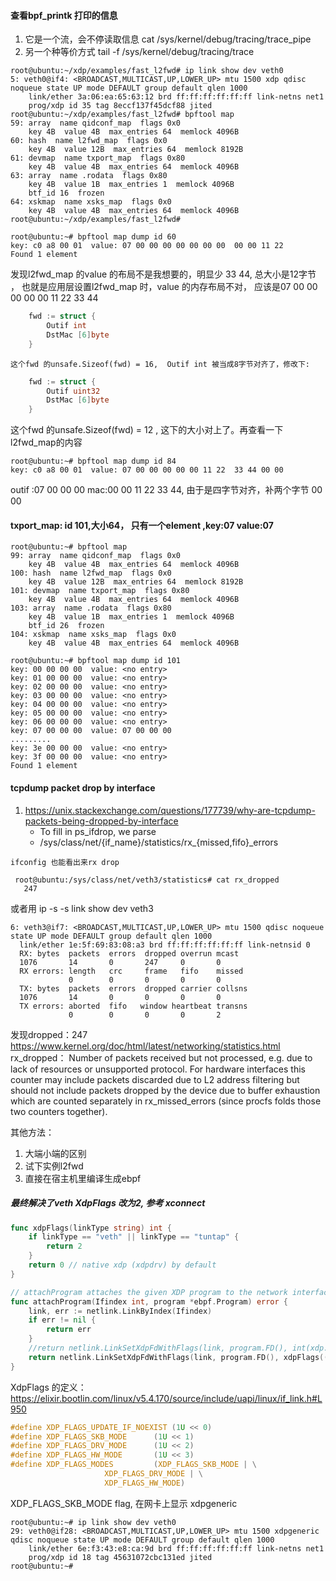 
#### 查看bpf_printk 打印的信息
1. 它是一个流，会不停读取信息
cat /sys/kernel/debug/tracing/trace_pipe
2. 另一个种等价方式
tail -f /sys/kernel/debug/tracing/trace

```
root@ubuntu:~/xdp/examples/fast_l2fwd# ip link show dev veth0
5: veth0@if4: <BROADCAST,MULTICAST,UP,LOWER_UP> mtu 1500 xdp qdisc noqueue state UP mode DEFAULT group default qlen 1000
    link/ether 3a:06:ea:65:63:12 brd ff:ff:ff:ff:ff:ff link-netns net1
    prog/xdp id 35 tag 8eccf137f45dcf88 jited
root@ubuntu:~/xdp/examples/fast_l2fwd# bpftool map
59: array  name qidconf_map  flags 0x0
	key 4B  value 4B  max_entries 64  memlock 4096B
60: hash  name l2fwd_map  flags 0x0
	key 4B  value 12B  max_entries 64  memlock 8192B
61: devmap  name txport_map  flags 0x80
	key 4B  value 4B  max_entries 64  memlock 4096B
63: array  name .rodata  flags 0x80
	key 4B  value 1B  max_entries 1  memlock 4096B
	btf_id 16  frozen
64: xskmap  name xsks_map  flags 0x0
	key 4B  value 4B  max_entries 64  memlock 4096B
root@ubuntu:~/xdp/examples/fast_l2fwd#

root@ubuntu:~# bpftool map dump id 60
key: c0 a8 00 01  value: 07 00 00 00 00 00 00 00  00 00 11 22
Found 1 element
```
发现l2fwd_map 的value 的布局不是我想要的，明显少 33 44, 总大小是12字节 ， 也就是应用层设置l2fwd_map 时，value 的内存布局不对，
应该是07 00 00 00 00 00 11 22 33 44
```go
	fwd := struct {
		Outif int
		DstMac [6]byte
	}
```
    这个fwd 的unsafe.Sizeof(fwd) = 16,  Outif int 被当成8字节对齐了，修改下:
```go
	fwd := struct {
		Outif uint32
		DstMac [6]byte
	}
```
这个fwd 的unsafe.Sizeof(fwd) = 12 , 这下的大小对上了。再查看一下l2fwd_map的内容
```
root@ubuntu:~# bpftool map dump id 84
key: c0 a8 00 01  value: 07 00 00 00 00 00 11 22  33 44 00 00
```
outif :07 00 00 00  mac:00 00 11 22 33 44,  由于是四字节对齐，补两个字节 00 00

#### txport_map: id 101,大小64， 只有一个element ,key:07 value:07
```
root@ubuntu:~# bpftool map
99: array  name qidconf_map  flags 0x0
	key 4B  value 4B  max_entries 64  memlock 4096B
100: hash  name l2fwd_map  flags 0x0
	key 4B  value 12B  max_entries 64  memlock 8192B
101: devmap  name txport_map  flags 0x80
	key 4B  value 4B  max_entries 64  memlock 4096B
103: array  name .rodata  flags 0x80
	key 4B  value 1B  max_entries 1  memlock 4096B
	btf_id 26  frozen
104: xskmap  name xsks_map  flags 0x0
	key 4B  value 4B  max_entries 64  memlock 4096B

root@ubuntu:~# bpftool map dump id 101
key: 00 00 00 00  value: <no entry>
key: 01 00 00 00  value: <no entry>
key: 02 00 00 00  value: <no entry>
key: 03 00 00 00  value: <no entry>
key: 04 00 00 00  value: <no entry>
key: 05 00 00 00  value: <no entry>
key: 06 00 00 00  value: <no entry>
key: 07 00 00 00  value: 07 00 00 00
.........
key: 3e 00 00 00  value: <no entry>
key: 3f 00 00 00  value: <no entry>
Found 1 element
```

#### tcpdump packet drop by interface

1. https://unix.stackexchange.com/questions/177739/why-are-tcpdump-packets-being-dropped-by-interface
	 * To fill in ps_ifdrop, we parse
	 * /sys/class/net/{if_name}/statistics/rx_{missed,fifo}_errors

```
ifconfig 也能看出来rx drop
```
 ```
  root@ubuntu:/sys/class/net/veth3/statistics# cat rx_dropped
	247
```
  或者用 ip -s -s link show dev veth3
  ```
  6: veth3@if7: <BROADCAST,MULTICAST,UP,LOWER_UP> mtu 1500 qdisc noqueue state UP mode DEFAULT group default qlen 1000
    link/ether 1e:5f:69:83:08:a3 brd ff:ff:ff:ff:ff:ff link-netnsid 0
    RX: bytes  packets  errors  dropped overrun mcast
    1076       14       0       247     0       0
    RX errors: length   crc     frame   fifo    missed
               0        0       0       0       0
    TX: bytes  packets  errors  dropped carrier collsns
    1076       14       0       0       0       0
    TX errors: aborted  fifo   window heartbeat transns
               0        0       0       0       2
 ```
  发现dropped：247
https://www.kernel.org/doc/html/latest/networking/statistics.html
rx_dropped：
Number of packets received but not processed, e.g. due to lack of resources or unsupported protocol. For hardware interfaces this counter may include packets discarded due to L2 address filtering but should not include packets dropped by the device due to buffer exhaustion which are counted separately in rx_missed_errors (since procfs folds those two counters together).

其他方法：
1. 大端小端的区别
2. 试下实例l2fwd
3. 直接在宿主机里编译生成ebpf

##### 最终解决了veth XdpFlags 改为2, 参考 xconnect 
```go
func xdpFlags(linkType string) int {
	if linkType == "veth" || linkType == "tuntap" {
		return 2
	}
	return 0 // native xdp (xdpdrv) by default
}

// attachProgram attaches the given XDP program to the network interface.
func attachProgram(Ifindex int, program *ebpf.Program) error {
	link, err := netlink.LinkByIndex(Ifindex)
	if err != nil {
		return err
	}
	//return netlink.LinkSetXdpFdWithFlags(link, program.FD(), int(xdp.DefaultXdpFlags))
	return netlink.LinkSetXdpFdWithFlags(link, program.FD(), xdpFlags((link).Type()))
}
```
XdpFlags 的定义：https://elixir.bootlin.com/linux/v5.4.170/source/include/uapi/linux/if_link.h#L950

```c
#define XDP_FLAGS_UPDATE_IF_NOEXIST	(1U << 0)
#define XDP_FLAGS_SKB_MODE		(1U << 1)
#define XDP_FLAGS_DRV_MODE		(1U << 2)
#define XDP_FLAGS_HW_MODE		(1U << 3)
#define XDP_FLAGS_MODES			(XDP_FLAGS_SKB_MODE | \
					 XDP_FLAGS_DRV_MODE | \
					 XDP_FLAGS_HW_MODE)
```					 
XDP_FLAGS_SKB_MODE flag, 在网卡上显示 xdpgeneric
```
root@ubuntu:~# ip link show dev veth0
29: veth0@if28: <BROADCAST,MULTICAST,UP,LOWER_UP> mtu 1500 xdpgeneric qdisc noqueue state UP mode DEFAULT group default qlen 1000
    link/ether 6e:f3:43:e8:ca:9d brd ff:ff:ff:ff:ff:ff link-netns net1
    prog/xdp id 18 tag 45631072cbc131ed jited
root@ubuntu:~#
```